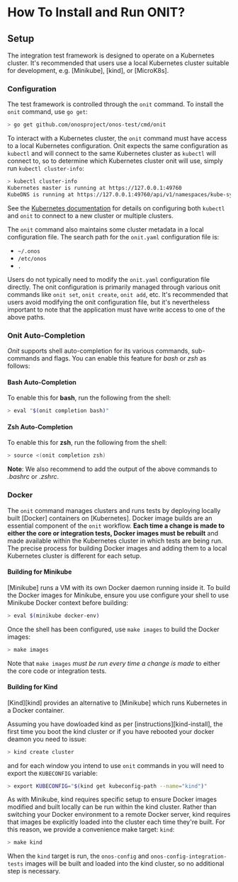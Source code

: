 # How To Install and Run ONIT?

## Setup
The integration test framework is designed to operate on a Kubernetes cluster. It's recommended
that users use a local Kubernetes cluster suitable for development, e.g. [Minikube], [kind],
or [MicroK8s].

### Configuration

The test framework is controlled through the `onit` command. To install the `onit` command,
use `go get`:

```bash
> go get github.com/onosproject/onos-test/cmd/onit
```

To interact with a Kubernetes cluster, the `onit` command must have access to a local
Kubernetes configuration. Onit expects the same configuration as `kubectl` and will connect
to the same Kubernetes cluster as `kubectl` will connect to, so to determine which Kubernetes 
cluster onit will use, simply run `kubectl cluster-info`:

```bash
> kubectl cluster-info
Kubernetes master is running at https://127.0.0.1:49760
KubeDNS is running at https://127.0.0.1:49760/api/v1/namespaces/kube-system/services/kube-dns:dns/proxy
```

See the [Kubernetes documentation](https://kubernetes.io/docs/tasks/access-application-cluster/configure-access-multiple-clusters/)
for details on configuring both `kubectl` and `onit` to connect to a new cluster or multiple
clusters.

The `onit` command also maintains some cluster metadata in a local configuration file. The search
path for the `onit.yaml` configuration file is:
* `~/.onos`
* `/etc/onos`
* `.`

Users do not typically need to modify the `onit.yaml` configuration file directly. The onit 
configuration is primarily managed through various onit commands like `onit set`, `onit create`,
`onit add`, etc. It's recommended that users avoid modifying the onit configuration
file, but it's nevertheless important to note that the application must have write access to one
of the above paths.


### Onit Auto-Completion
*Onit* supports shell auto-completion for its various commands, sub-commands and flags.
You can enable this feature for *bash* or *zsh* as follows:
#### Bash Auto-Completion
To enable this for **bash**, run the following from the shell:

```bash
> eval "$(onit completion bash)"
```
#### Zsh Auto-Completion 

To enable this for **zsh**, run the following from the shell:
```bash
> source <(onit completion zsh)
```

**Note**: We also recommend to add the output of the above commands to *.bashrc* or *.zshrc*.

### Docker

The `onit` command manages clusters and runs tests by deploying locally built [Docker] containers
on [Kubernetes]. Docker image builds are an essential component of the `onit` workflow. **Each time a
change is made to either the core or integration tests, Docker images must be rebuilt** and made
available within the Kubernetes cluster in which tests are being run. The precise process for building
Docker images and adding them to a local Kubernetes cluster is different for each setup.

#### Building for Minikube

[Minikube] runs a VM with its own Docker daemon running inside it. To build the Docker images
for Minikube, ensure you use configure your shell to use Minikube Docker context before building:

```bash
> eval $(minikube docker-env)
```

Once the shell has been configured, use `make images` to build the Docker images:

```bash
> make images
```

Note that `make images` _must be run every time a change is made_ to either the core code
or integration tests.

#### Building for Kind

[Kind][kind] provides an alternative to [Minikube] which runs Kubernetes in a Docker container.

Assuming you have dowloaded kind as per [instructions][kind-install], the first time you boot the kind cluster 
or if you have rebooted your docker deamon you need to issue:

```bash
> kind create cluster
```

and for each window you intend to use `onit` commands in you will need to export the `KUBECONFIG` 
variable:

```bash
> export KUBECONFIG="$(kind get kubeconfig-path --name="kind")"
```

As with Minikube, kind requires specific setup to ensure Docker images modified and built
locally can be run within the kind cluster. Rather than switching your Docker environment to
a remote Docker server, kind requires that images be explicitly loaded into the cluster each
time they're built. For this reason, we provide a convenience make target: `kind`:

```bash
> make kind
```

When the `kind` target is run, the `onos-config` and `onos-config-integration-tests` images will
be built and loaded into the kind cluster, so no additional step is necessary.

